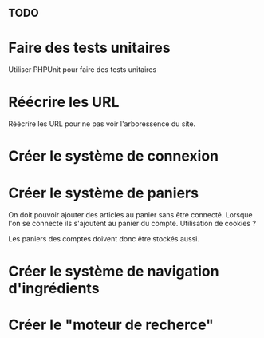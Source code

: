 TODO
----

Faire des tests unitaires
=========================

Utiliser PHPUnit pour faire des tests unitaires

Réécrire les URL
=================

Réécrire les URL pour ne pas voir l'arboressence du site.

Créer le système de connexion
==============================

Créer le système de paniers
============================

On doit pouvoir ajouter des articles au panier sans être connecté. Lorsque
l'on se connecte ils s'ajoutent au panier du compte. Utilisation de cookies ?

Les paniers des comptes doivent donc être stockés aussi.

Créer le système de navigation d'ingrédients
============================================

Créer le "moteur de recherce"
=============================
